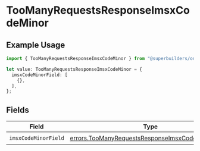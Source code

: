 # TooManyRequestsResponseImsxCodeMinor

## Example Usage

```typescript
import { TooManyRequestsResponseImsxCodeMinor } from "@superbuilders/oneroster/models/errors";

let value: TooManyRequestsResponseImsxCodeMinor = {
  imsxCodeMinorField: [
    {},
  ],
};
```

## Fields

| Field                                                                                                                  | Type                                                                                                                   | Required                                                                                                               | Description                                                                                                            |
| ---------------------------------------------------------------------------------------------------------------------- | ---------------------------------------------------------------------------------------------------------------------- | ---------------------------------------------------------------------------------------------------------------------- | ---------------------------------------------------------------------------------------------------------------------- |
| `imsxCodeMinorField`                                                                                                   | [errors.TooManyRequestsResponseImsxCodeMinorField](../../models/errors/toomanyrequestsresponseimsxcodeminorfield.md)[] | :heavy_check_mark:                                                                                                     | N/A                                                                                                                    |